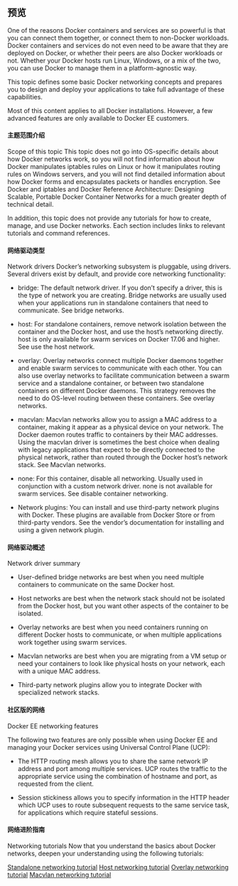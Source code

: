 ## 预览


One of the reasons Docker containers and services are so powerful is that you can connect them together, or connect them to non-Docker workloads. Docker containers and services do not even need to be aware that they are deployed on Docker, or whether their peers are also Docker workloads or not. Whether your Docker hosts run Linux, Windows, or a mix of the two, you can use Docker to manage them in a platform-agnostic way.

This topic defines some basic Docker networking concepts and prepares you to design and deploy your applications to take full advantage of these capabilities.

Most of this content applies to all Docker installations. However, a few advanced features are only available to Docker EE customers.

#### 主题范围介绍
Scope of this topic
This topic does not go into OS-specific details about how Docker networks work, so you will not find information about how Docker manipulates iptables rules on Linux or how it manipulates routing rules on Windows servers, and you will not find detailed information about how Docker forms and encapsulates packets or handles encryption. See Docker and iptables and Docker Reference Architecture: Designing Scalable, Portable Docker Container Networks for a much greater depth of technical detail.

In addition, this topic does not provide any tutorials for how to create, manage, and use Docker networks. Each section includes links to relevant tutorials and command references.

#### 网络驱动类型
Network drivers
Docker’s networking subsystem is pluggable, using drivers. Several drivers exist by default, and provide core networking functionality:

- bridge: The default network driver. If you don’t specify a driver, this is the type of network you are creating. Bridge networks are usually used when your applications run in standalone containers that need to communicate. See bridge networks.

- host: For standalone containers, remove network isolation between the container and the Docker host, and use the host’s networking directly. host is only available for swarm services on Docker 17.06 and higher. See use the host network.

- overlay: Overlay networks connect multiple Docker daemons together and enable swarm services to communicate with each other. You can also use overlay networks to facilitate communication between a swarm service and a standalone container, or between two standalone containers on different Docker daemons. This strategy removes the need to do OS-level routing between these containers. See overlay networks.

- macvlan: Macvlan networks allow you to assign a MAC address to a container, making it appear as a physical device on your network. The Docker daemon routes traffic to containers by their MAC addresses. Using the macvlan driver is sometimes the best choice when dealing with legacy applications that expect to be directly connected to the physical network, rather than routed through the Docker host’s network stack. See Macvlan networks.

- none: For this container, disable all networking. Usually used in conjunction with a custom network driver. none is not available for swarm services. See disable container networking.

- Network plugins: You can install and use third-party network plugins with Docker. These plugins are available from Docker Store or from third-party vendors. See the vendor’s documentation for installing and using a given network plugin.
#### 网络驱动概述

Network driver summary
- User-defined bridge networks are best when you need multiple containers to communicate on the same Docker host.

- Host networks are best when the network stack should not be isolated from the Docker host, but you want other aspects of the container to be isolated.

- Overlay networks are best when you need containers running on different Docker hosts to communicate, or when multiple applications work together using swarm services.

- Macvlan networks are best when you are migrating from a VM setup or need your containers to look like physical hosts on your network, each with a unique MAC address.

- Third-party network plugins allow you to integrate Docker with specialized network stacks.

#### 社区版的网络
Docker EE networking features

The following two features are only possible when using Docker EE and managing your Docker services using Universal Control Plane (UCP):

- The HTTP routing mesh allows you to share the same network IP address and port among multiple services. UCP routes the traffic to the appropriate service using the combination of hostname and port, as requested from the client.

- Session stickiness allows you to specify information in the HTTP header which UCP uses to route subsequent requests to the same service task, for applications which require stateful sessions.

#### 网络进阶指南
Networking tutorials
Now that you understand the basics about Docker networks, deepen your understanding using the following tutorials:

[Standalone networking tutorial]()
[Host networking tutorial]()
[Overlay networking tutorial]()
[Macvlan networking tutorial]()